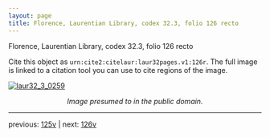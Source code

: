 ```yaml
---
layout: page
title: Florence, Laurentian Library, codex 32.3, folio 126 recto
---
```


Florence, Laurentian Library, codex 32.3, folio 126 recto

Cite this object as `urn:cite2:citelaur:laur32pages.v1:126r`.  The full image is linked to a citation tool you can use to cite regions of the image.

[![laur32_3_0259](http://www.homermultitext.org/iipsrv?IIIF=/project/homer/pyramidal/deepzoom/citelaur/laur32imgs/v1/laur32_3_0259.tif/full/800,/0/default.jpg)](http://www.homermultitext.org/ict2/?urn=urn:cite2:citelaur:laur32imgs.v1:laur32_3_0259) 

<p style="text-align: center; font-style: italic;">Image presumed to in the public domain.</p>

---

previous: [125v](../125v/) | next: [126v](../126v/)